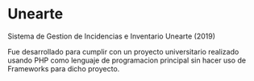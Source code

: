 # Unearte
Sistema de Gestion de Incidencias e Inventario Unearte (2019)

Fue desarrollado para cumplir con un proyecto universitario
realizado usando PHP como lenguaje de programacion principal
sin hacer uso de Frameworks para dicho proyecto.
